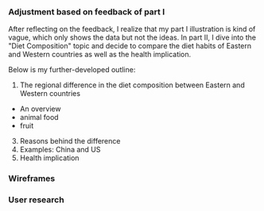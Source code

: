### Adjustment based on feedback of part I
After reflecting on the feedback, I realize that my part I illustration is kind of vague, which only shows the data but not the ideas. In part II, I dive into the "Diet Composition" topic and decide to compare the diet habits of Eastern and Western countries as well as the health implication.

Below is my further-developed outline:
1. The regional difference in the diet composition between Eastern and Western countries
- An overview
- animal food
- fruit
3. Reasons behind the difference
4. Examples: China and US
5. Health implication

### Wireframes




### User research


